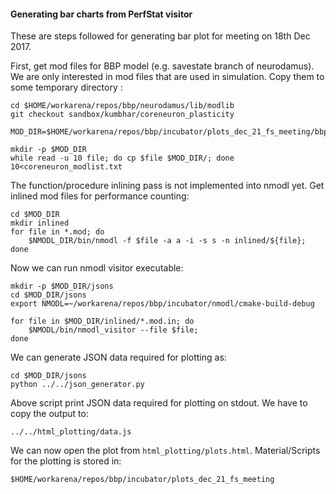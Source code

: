 #### Generating bar charts from PerfStat visitor

These are steps followed for generating bar plot for meeting on 18th Dec 2017.

First, get mod files for BBP model (e.g. savestate branch of neurodamus). We are only interested in mod files that are used in simulation. Copy them to some temporary directory :

```
cd $HOME/workarena/repos/bbp/neurodamus/lib/modlib
git checkout sandbox/kumbhar/coreneuron_plasticity

MOD_DIR=$HOME/workarena/repos/bbp/incubator/plots_dec_21_fs_meeting/bbp_mod

mkdir -p $MOD_DIR
while read -u 10 file; do cp $file $MOD_DIR/; done 10<coreneuron_modlist.txt
```

The function/procedure inlining pass is not implemented into nmodl yet. Get inlined mod files for performance counting:

```
cd $MOD_DIR
mkdir inlined
for file in *.mod; do
	$NMODL_DIR/bin/nmodl -f $file -a a -i -s s -n inlined/${file};
done
```

Now we can run nmodl visitor executable:

```
mkdir -p $MOD_DIR/jsons
cd $MOD_DIR/jsons
export NMODL=~/workarena/repos/bbp/incubator/nmodl/cmake-build-debug

for file in $MOD_DIR/inlined/*.mod.in; do
	$NMODL/bin/nmodl_visitor --file $file;
done
```

We can generate JSON data required for plotting as:

```
cd $MOD_DIR/jsons
python ../../json_generator.py
```

Above script print JSON data required for plotting on stdout. We have to copy the output to:

```
../../html_plotting/data.js
```

We can now open the plot from `html_plotting/plots.html`. Material/Scripts for the plotting is stored in:

```
$HOME/workarena/repos/bbp/incubator/plots_dec_21_fs_meeting
```
